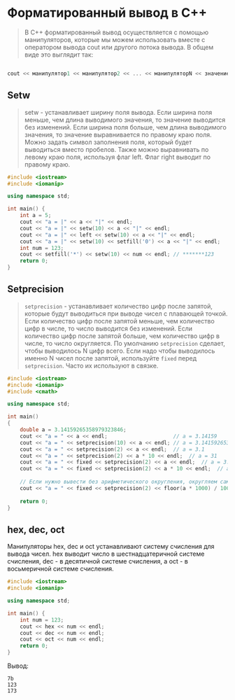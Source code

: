 # Форматированный вывод в С++

> В C++ форматированный вывод осуществляется с помощью манипуляторов, которые мы можем использовать вместе с оператором вывода cout или другого потока вывода. В общем виде это выглядит так:

```cpp

cout << манипулятор1 << манипулятор2 << ... << манипуляторN << значение1 << значение2 << ... << значениеN << endl;

```

## Setw

> setw - устанавливает ширину поля вывода. Если ширина поля меньше, чем длина выводимого значения, то значение выводится без изменений. Если ширина поля больше, чем длина выводимого значения, то значение выравнивается по правому краю поля. Можно задать символ заполнения поля, который будет выводиться вместо пробелов. Также можно выравнивать по левому краю поля, используя флаг left. Флаг right выводит по правому краю.

```cpp
#include <iostream>
#include <iomanip>

using namespace std;

int main() {
    int a = 5;
    cout << "a = |" << a << "|" << endl;                                // a = |5|
    cout << "a = |" << setw(10) << a << "|" << endl;                    // a = |         5|
    cout << "a = |" << left << setw(10) << a << "|" << endl;            // a = |5         |
    cout << "a = |" << setw(10) << setfill('0') << a << "|" << endl;    // a = |0000000005|
    int num = 123;
    cout << setfill('*') << setw(10) << num << endl; // *******123
    return 0;
}
```
## Setprecision

> `setprecision` - устанавливает количество цифр после запятой, которые будут выводиться при выводе чисел с плавающей точкой. Если количество цифр после запятой меньше, чем количество цифр в числе, то число выводится без изменений. Если количество цифр после запятой больше, чем количество цифр в числе, то число округляется. По умолчанию `setprecision` сделает, чтобы выводилось N цифр всего. Если надо чтобы выводилось именно N чисел после запятой, используйте `fixed` перед `setprecision`. Часто их используют в связке.

```cpp
#include <iostream>
#include <iomanip>
#include <cmath>

using namespace std;

int main()
{
    double a = 3.14159265358979323846;
    cout << "a = " << a << endl;                     // a = 3.14159
    cout << "a = " << setprecision(10) << a << endl; // a = 3.1415926536
    cout << "a = " << setprecision(2) << a << endl;  // a = 3.1
    cout << "a = " << setprecision(2) << a * 10 << endl;  // a = 31
    cout << "a = " << fixed << setprecision(2) << a << endl;  // a = 3.14
    cout << "a = " << fixed << setprecision(2) << a * 10 << endl;  // a = 31.42 (округляет)
    
    // Если нужно вывести без арифметического округления, округляем сами:
    cout << "a = " << fixed << setprecision(2) << floor(a * 1000) / 100 << endl; // a = 31.41
    
    return 0;
}
```

## hex, dec, oct

Манипуляторы hex, dec и oct устанавливают систему счисления для вывода чисел. hex выводит число в шестнадцатеричной системе счисления, dec - в десятичной системе счисления, а oct - в восьмеричной системе счисления.

```cpp
#include <iostream>
#include <iomanip>

using namespace std;

int main() {
    int num = 123;
    cout << hex << num << endl;
    cout << dec << num << endl;
    cout << oct << num << endl;
    return 0;
}
```

Вывод:

```
7b
123
173
```
